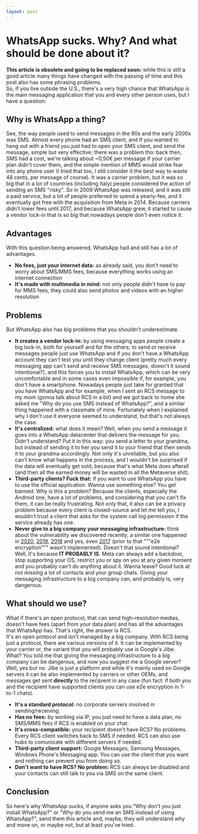```yaml
---
layout: post
---
```

# WhatsApp sucks. Why? And what should be done about it?
**This article is obsolete and going to be replaced soon:** while this is still a good article many things have changed with the passing of time and this post also has some phrasing problems.  
So, if you live outside the U.S., there's a very high chance that WhatsApp is the main messaging application that you and every other person uses, but I have a question:

## Why is WhatsApp a thing?
See, the way people used to send messages in the 90s and the early 2000s was SMS. Almost every phone had an SMS client, and if you wanted to hang out with a friend you just had to open your SMS client, and send the message, simple but very effective; there was a problem tho: back then, SMS had a cost, we're talking about ~0,50€ per message if your carrier plan didn't cover them, and the simple mention of MMS would strike fear into any phone user (I tried that too, I still consider it the best way to waste 48 cents, per message of course).
It was a carrier problem, but it was so big that in a lot of countries (including Italy) people considered the action of sending an SMS "risky".
So in 2009 WhatsApp was released, and it was still a paid service, but a lot of people preferred to spend a yearly-fee, and it eventually got free with the acquisition from Meta in 2014.
Because carriers didn't lower fees until 2017, and because WhatsApp grew, it started to cause a vendor lock-in that is so big that nowadays people don't even notice it.

## Advantages
With this question being answered, WhatsApp had and still has a lot of advantages.
- **No fees, just your internet data:** as already said, you don't need to worry about SMS/MMS fees, because everything works using an internet connection
- **It's made with multimedia in mind:** not only people didn't have to pay for MMS fees, they could also send photos and videos with an higher resolution

## Problems
But WhatsApp also has big problems that you shouldn't underestimate.
- **It creates a vendor lock-in:** by using messaging apps people create a big lock-in, both for yourself and for the others; to send or receive messages people just use WhatsApp and if you don't have a WhatsApp account they can't text you until they change client (pretty much every messaging app can't send and receive SMS messages, doesn't it sound intentional?), and this forces you to install WhatsApp, which can be very uncomfortable and in some cases even impossible if, for example, you don't have a smartphone. Nowadays people just take for granted that you have WhatsApp and for example, when I sent an RCS message to my mom (gonna talk about RCS in a bit) and we got back to home she asked me "Why do you use SMS instead of WhatsApp?", and a similar thing happened with a classmate of mine. Fortunately when I explained why I don't use it everyone seemed to understand, but that's not always the case.
- **It's centralized:** what does it mean? Well, when you send a message it goes into a WhatsApp datacenter that delivers the message for you. Didn't understand? Put it in this way: you send a letter to your grandma, but instead of sending it to her you send it to your friend that then sends it to your grandma accordingly. Not only it's unreliable, but you also can't know what happens in the process, and I wouldn't be surprised if the data will eventually get sold, because that's what Meta does afterall (and then all the earned money will be wasted in all the Metaverse shit).
- **Third-party clients? Fuck that:** if you want to use WhatsApp you have to use the official application. Wanna use something else? You get banned. Why is this a problem? Because the clients, especially the Android one, have a lot of problems, and considering that you can't fix them, it can be really frustrating. Not only that, it also can be a privacy problem because every client is closed-source and let me tell you, I wouldn't trust a client that asks for the system call log permission if the service already has one.
- **Never give to a big company your messaging infrastructure:** think about the vulnerability we discovered recently, a similar one happened in [2020](https://timesofindia.indiatimes.com/gadgets-news/whatsapp-reveals-six-security-issues-that-could-have-got-its-users-hacked/articleshow/77925426.cms), [2019](https://www.ft.com/content/4da1117e-756c-11e9-be7d-6d846537acab), [2018](https://www.cnbc.com/2018/10/10/whatsapp-bug-let-hackers-hijack-accounts-with-a-video-call-reports.html) and yes, even [2017](https://telegra.ph/whatsapp-backdoor-01-16) (prior to that """e2e encryption""" wasn't implemented). Doesn't that sound intentional? Well, it's because **IT PROBABLY IS**. Meta can always add a backdoor, stop supporting your OS, restrict you or spy on you at any given moment and you probably can't do anything about it. Wanna leave? Good luck at not missing a lot of contacts and your group chats. Giving your messaging infrastructure to a big company can, and probably is, very dangerous.

## What should we use?
What if there's an open protocol, that can send high-resolution medias, doesn't have fees (apart from your data plan) and has all the advantages that WhatsApp has. That's right, the answer is RCS.  
It's an open protocol and isn't managed by a big company. With RCS being just a protocol, there are various versions of it. It can be implemented by your carrier or, the variant that you will probably use is Google's Jibe. What? You told me that giving the messaging infrastructure to a big company can be dangerous, and now you suggest me a Google server? Well, yes but no. Jibe is just a platform and while it's mainly used on Google servers it can be also implemented by carriers or other OEMs, and messages get sent **directly** to the recipient in any case (fun fact: if both you and the recipient have supported clients you can use e2e encryption in 1-to-1 chats).
- **It's a standard protocol:** no corporate servers involved in sending/receiving.
- **Has no fees:** by working via IP, you just need to have a data plan, no SMS/MMS fees if RCS is enabled on your chat.
- **It's cross-compatible:** your recipient doesn't have RCS? No problems. Every RCS client switches back to SMS if needed. RCS can also use hubs to comunicate with different servers if needed.
- **Third-party client support:** Google Messages, Samsung Messages, Windows Phone's Messaging app. You can use the client that you want and nothing can prevent you from doing so.
- **Don't want to have RCS? No problem:** RCS can always be disabled and your contacts can still talk to you via SMS on the same client.

## Conclusion
So here's why WhatsApp sucks, if anyone asks you "Why don't you just install WhatsApp?" or "Why do you send me an SMS instead of using WhatsApp?", send them this article and, maybe, they will understand why and move on, or maybe not, but at least you've tried.
